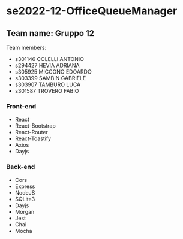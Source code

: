 # se2022-12-OfficeQueueManager

## Team name: Gruppo 12

Team members:

- s301146 COLELLI ANTONIO
- s294427 HEVIA ADRIANA
- s305925 MICCONO EDOARDO
- s303399 SAMBIN GABRIELE
- s303907 TAMBURO LUCA
- s301587 TROVERO FABIO

### Front-end

- React
- React-Bootstrap
- React-Router
- React-Toastify
- Axios
- Dayjs

### Back-end

- Cors
- Express
- NodeJS
- SQLite3
- Dayjs
- Morgan
- Jest
- Chai
- Mocha
